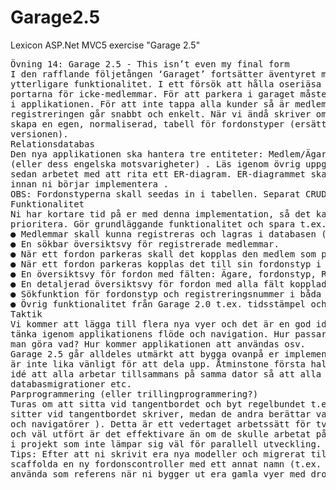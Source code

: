 # Garage2.5
Lexicon ASP.Net MVC5 exercise "Garage 2.5"
<pre>
Övning 14: Garage 2.5 - This isn’t even my final form
I den rafflande följetången ‘Garaget’ fortsätter äventyret men en utbyggd databas och
ytterligare funktionalitet. I ett försök att hålla oseriäsa söndagsförare ute stänger man
portarna för icke-medlemmar. För att parkera i garaget måste föraren finnas registrerad
i applikationen. För att inte tappa alla kunder så är medlemskapet gratis, och
registreringen går snabbt och enkelt. När vi ändå skriver om databasen passar vi på att
skapa en egen, normaliserad, tabell för fordonstyper (ersätter den Enum ni använde i 2.0
versionen).
Relationsdatabas
Den nya applikationen ska hantera tre entiteter: Medlem/Ägare, Fordon och Fordonstyp
(eller dess engelska motsvarigheter) . Läs igenom övrig uppgiftsbeskrivning och starta
sedan arbetet med att rita ett ER-diagram. ER-diagrammet skall godkännas av Oscar
innan ni börjar implementera .
OBS: Fordonstyperna skall seedas in i tabellen. Separat CRUD ses som en extrauppgift .
Funktionalitet
Ni har kortare tid på er med denna implementation, så det kan visa sig viktigt att
prioritera. Gör grundläggande funktionalitet och spara t.ex. kvittoutskrifter till sist.
● Medlemmar skall kunna registreras och lagras i databasen (utan koppling till fordon)
● En sökbar översiktsvy för registrerade medlemmar.
● När ett fordon parkeras skall det kopplas den medlem som parkerade den.
● När ett fordon parkeras kopplas det till sin fordonstyp i databasen via en dropdown.
● En översiktsvy för fordon med fälten: Ägare, fordonstyp, RegNum, ParkTid
● En detaljerad översiktsvy för fordon med alla fält kopplade till fordon (utom id )
● Sökfunktion för fordonstyp och registreringsnummer i båda fordonsöversikterna
● Övrig funktionalitet från Garage 2.0 t.ex. tidsstämpel och kvittovy
Taktik
Vi kommer att lägga till flera nya vyer och det är en god idé att ta några minuter för att
tänka igenom applikationens flöde och navigation. Hur passar vyerna ihop? Vart borde
man göra vad? Hur kommer applikationen att användas osv.
Garage 2.5 går alldeles utmärkt att bygga ovanpå er implementation av 2.0 men arbetet
är inte lika vänligt för att dela upp. Åtminstone första halvan av projektet är det en god
idé att alla arbetar tillsammans på samma dator så att alla sedan utgår från samma
databasmigrationer etc.
Parprogrammering (eller trillingprogrammering?)
Turas om att sitta vid tangentbordet och byt regelbundet t.ex. var 15e minut. Den som
sitter vid tangentbordet skriver, medan de andra berättar vad denne skall skriva ( förare
och navigatörer ). Detta är ett vedertaget arbetssätt för två programmerare på en dator
och väl utfört är det effektivare än om de skulle arbetat på separata datorer - extra sant
i projekt som inte lämpar sig väl för parallell utveckling.
Tips: Efter att ni skrivit era nya modeller och migrerat till databasen är det en god idé att
scaffolda en ny fordonscontroller med ett annat namn (t.ex. Fordon2Controller ) för att
använda som referens när ni bygger ut era gamla vyer med dropdowns och relationer.
</pre>
